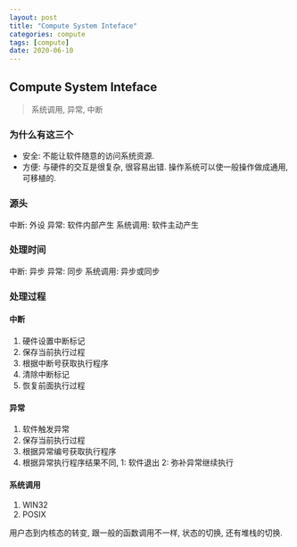 ```yaml
---
layout: post
title: "Compute System Inteface"
categories: compute
tags: [compute]
date: 2020-06-10
---
```


## Compute System Inteface

> 系统调用, 异常, 中断

### 为什么有这三个

* 安全: 不能让软件随意的访问系统资源.
* 方便: 与硬件的交互是很复杂, 很容易出错. 操作系统可以使一般操作做成通用, 可移植的.

### 源头

中断: 外设
异常: 软件内部产生
系统调用: 软件主动产生

### 处理时间

中断: 异步
异常: 同步
系统调用: 异步或同步

### 处理过程

#### 中断

1. 硬件设置中断标记
2. 保存当前执行过程
3. 根据中断号获取执行程序
4. 清除中断标记
5. 恢复前面执行过程

#### 异常

1. 软件触发异常
2. 保存当前执行过程
3. 根据异常编号获取执行程序
4. 根据异常执行程序结果不同, 1: 软件退出 2: 弥补异常继续执行

#### 系统调用

1. WIN32
2. POSIX 

用户态到内核态的转变, 跟一般的函数调用不一样, 状态的切换, 还有堆栈的切换.
